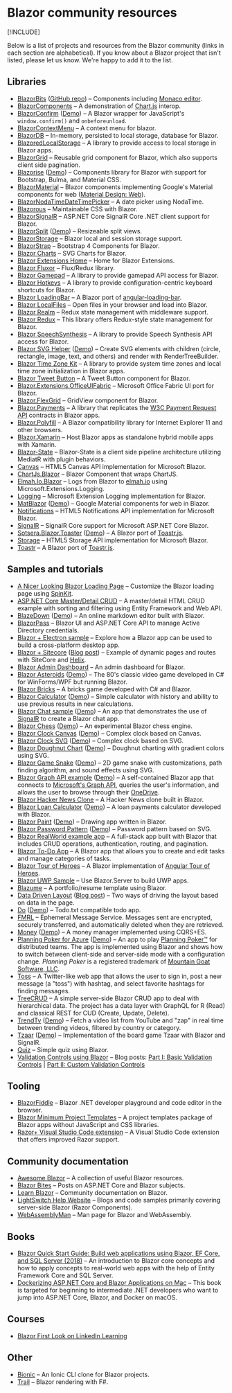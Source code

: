 # Blazor community resources

[!INCLUDE[](~/includes/blazor-preview-notice.md)]

Below is a list of projects and resources from the Blazor community (links in each section are alphabetical). If you know about a Blazor project that isn't listed, please let us know. We're happy to add it to the list.

## Libraries

* [BlazorBits](http://blazorbits.net) ([GitHub repo](https://github.com/blazorbits)) &ndash; Components including [Monaco editor](https://github.com/Microsoft/monaco-editor).
* [BlazorComponents](https://github.com/muqeet-khan/BlazorComponents) &ndash; A demonstration of [Chart.js](https://github.com/chartjs/Chart.js) interop.
* [BlazorConfirm](https://github.com/ctrl-alt-d/BlazorConfirm) ([Demo](https://ctrl-alt-d.github.io/BlazorConfirm/)) &ndash; A Blazor wrapper for JavaScript's `window.confirm()` and `onbeforeunload`.
* [BlazorContextMenu](https://github.com/stavroskasidis/BlazorContextMenu) &ndash; A context menu for blazor.
* [BlazorDB](https://github.com/chanan/BlazorDB) &ndash; In-memory, persisted to local storage, database for Blazor.
* [BlazoredLocalStorage](https://github.com/chrissainty/BlazoredLocalStorage) &ndash; A library to provide access to local storage in Blazor apps.
* [BlazorGrid](https://github.com/AnkitSharma-007/BlazorGrid) &ndash; Reusable grid component for Blazor, which also supports client side pagination.
* [Blazorise](https://github.com/stsrki/Blazorise) ([Demo](https://bootstrapdemo.blazorise.com/)) &ndash; Components library for Blazor with support for Bootstrap, Bulma, and Material CSS.
* [BlazorMaterial](https://github.com/BlazorExtensions/BlazorMaterial) &ndash; Blazor components implementing Google's Material components for web ([Material Design: Web](https://material.io/components/web)).
* [BlazorNodaTimeDateTimePicker](https://github.com/nheath99/BlazorNodaTimeDateTimePicker) &ndash; A date picker using NodaTime.
* [Blazorous](https://github.com/chanan/Blazorous) &ndash; Maintainable CSS with Blazor.
* [BlazorSignalR](https://github.com/csnewman/BlazorSignalR) &ndash; ASP.NET Core SignalR Core .NET client support for Blazor.
* [BlazorSplit](https://github.com/BlazorComponents/BlazorSplit) ([Demo](https://blazorcomponents.github.io/BlazorSplit/)) &ndash; Resizeable split views.
* [BlazorStorage](https://github.com/cloudcrate/BlazorStorage) &ndash; Blazor local and session storage support.
* [BlazorStrap](https://github.com/chanan/BlazorStrap) &ndash; Bootstrap 4 Components for Blazor.
* [Blazor Charts](https://github.com/Misfits-Rebels-Outcasts/Blazor-Charts) &ndash; SVG Charts for Blazor.
* [Blazor Extensions Home](https://github.com/BlazorExtensions/Home) &ndash; Home for Blazor Extensions.
* [Blazor Fluxor](https://mrpmorris.github.io/blazor-fluxor/) &ndash; Flux/Redux library.
* [Blazor Gamepad](https://github.com/jsakamoto/Toolbelt.Blazor.Gamepad) &ndash; A library to provide gamepad API access for Blazor.
* [Blazor Hotkeys](https://github.com/jsakamoto/Toolbelt.Blazor.Hotkeys) &ndash; A library to provide configuration-centric keyboard shortcuts for Blazor.
* [Blazor LoadingBar](https://github.com/jsakamoto/Toolbelt.Blazor.LoadingBar) &ndash; A Blazor port of [angular-loading-bar](https://github.com/chieffancypants/angular-loading-bar).
* [Blazor LocalFiles](https://github.com/jburman/W8lessLabs.Blazor.LocalFiles) &ndash; Open files in your browser and load into Blazor.
* [Blazor Realm](https://dworthen.github.io/BlazorRealm/docs/quickstart.html) &ndash; Redux state management with middleware support.
* [Blazor Redux](https://github.com/torhovland/blazor-redux) &ndash; This library offers Redux-style state management for Blazor.
* [Blazor SpeechSynthesis](https://github.com/jsakamoto/Toolbelt.Blazor.SpeechSynthesis) &ndash; A library to provide Speech Synthesis API access for Blazor.
* [Blazor SVG Helper](https://github.com/Lupusa87/BlazorSvgHelper) ([Demo](https://lupusassblazordemos.azurewebsites.net)) &ndash; Create SVG elements with children (circle, rectangle, image, text, and others) and render with RenderTreeBuilder.
* [Blazor Time Zone Kit](https://github.com/jsakamoto/Toolbelt.Blazor.TimeZoneKit) &ndash; A library to provide system time zones and local time zone initialization in Blazor apps.
* [Blazor Tweet Button](https://github.com/jsakamoto/Toolbelt.Blazor.TwitterShareButton) &ndash; A Tweet Button component for Blazor.
* [Blazor.Extensions.OfficeUIFabric](https://github.com/BlazorExtensions/Blazor.Extensions.OfficeUIFabric) &ndash; Microsoft Office Fabric UI port for Blazor.
* [Blazor.FlexGrid](https://github.com/Mewriick/Blazor.FlexGrid) &ndash; GridView component for Blazor.
* [Blazor.Payments](https://github.com/philipblaquiere/Blazor.Payments) &ndash; A library that replicates the [W3C Payment Request API](https://w3c.github.io/payment-request/) contracts in Blazor apps.
* [Blazor.Polyfill](https://github.com/Daddoon/Blazor.Polyfill) &ndash; A Blazor compatibility library for Internet Explorer 11 and other browsers.
* [Blazor.Xamarin](https://github.com/Daddoon/Blazor.Xamarin) &ndash; Host Blazor apps as standalone hybrid mobile apps with Xamarin.
* [Blazor-State](https://timewarpengineering.github.io/blazor-state/) &ndash; Blazor-State is a client side pipeline architecture utilizing MediatR with plugin behaviors.
* [Canvas](https://github.com/BlazorExtensions/Canvas) &ndash; HTML5 Canvas API implementation for Microsoft Blazor.
* [ChartJs.Blazor](https://github.com/mariusmuntean/ChartJs.Blazor) &ndash; Blazor Component that wraps ChartJS.
* [Elmah.Io.Blazor](https://github.com/elmahio/Elmah.Io.Blazor) &ndash; Logs from Blazor to [elmah.io](https://elmah.io/) using Microsoft.Extensions.Logging.
* [Logging](https://github.com/BlazorExtensions/Logging) &ndash; Microsoft Extension Logging implementation for Blazor.
* [MatBlazor](https://github.com/BlazorComponents/MatBlazor) ([Demo](https://blazorcomponents.github.io/MatBlazor/)) &ndash; Google Material components for web in Blazor.
* [Notifications](https://github.com/BlazorExtensions/Notifications) &ndash; HTML5 Notifications API implementation for Microsoft Blazor.
* [SignalR](https://github.com/BlazorExtensions/SignalR) &ndash; SignalR Core support for Microsoft ASP.NET Core Blazor.
* [Sotsera.Blazor.Toaster](https://github.com/sotsera/sotsera.blazor.toaster) ([Demo](https://sotsera.github.io/sotsera.blazor.toaster/)) &ndash; A Blazor port of [Toastr.js](https://github.com/CodeSeven/toastr/).
* [Storage](https://github.com/BlazorExtensions/Storage) &ndash; HTML5 Storage API implementation for Microsoft Blazor.
* [Toastr](https://github.com/BlazorExtensions/Toastr) &ndash; A Blazor port of [Toastr.js](https://github.com/CodeSeven/toastr/).

## Samples and tutorials

* [A Nicer Looking Blazor Loading Page](http://lightswitchhelpwebsite.com/Blog/tabid/61/EntryId/4315/A-Nicer-Looking-Blazor-Loading-Page.aspx) &ndash; Customize the Blazor loading page using [SpinKit](https://github.com/tobiasahlin/SpinKit).
* [ASP.NET Core Master/Detail CRUD](https://code.msdn.microsoft.com/vstudio/ASPNET-Core-Blazor-122b108a) &ndash; A master/detail HTML CRUD example with sorting and filtering using Entity Framework and Web API.
* [BlazeDown](https://github.com/EdCharbeneau/BlazeDown) ([Demo](http://edcharbeneau.com/BlazeDown/)) &ndash; An online markdown editor built with Blazor.
* [BlazorPass](https://github.com/ebekker/BlazorPass) &ndash; Blazor UI and ASP.NET Core API to manage Active Directory credentials.
* [Blazor + Electron sample](https://github.com/SteveSandersonMS/BlazorElectronExperiment.Sample) &ndash; Explore how a Blazor app can be used to build a cross-platform desktop app.
* [Blazor + Sitecore](https://github.com/GoranHalvarsson/SitecoreBlazor) ([Blog post](https://visionsincode.wordpress.com/2018/06/30/time-travel-into-the-future-blazor-sitecore-helix/)) &ndash; Example of dynamic pages and routes with SiteCore and [Helix](https://helix.sitecore.net/).
* [Blazor Admin Dashboard](https://github.com/Misfits-Rebels-Outcasts/Blazor-Dashboard) &ndash; An admin dashboard for Blazor.
* [Blazor Asteroids](https://github.com/aesalazar/AsteroidsWasm) ([Demo](https://aesalazar.github.io/AsteroidsWasm/)) &ndash; The 80's classic video game developed in C# for WinForms/WPF but running Blazor.
* [Blazor Bricks](https://www.codeproject.com/Articles/1241210/WebAssembly-with-Blazor) &ndash; A bricks game developed with C# and Blazor.
* [Blazor Calculator](https://github.com/Lupusa87/BlazorCalculator) ([Demo](https://lupusassblazordemos.azurewebsites.net)) &ndash; Simple calculator with history and ability to use previous results in new calculations.
* [Blazor Chat sample](https://github.com/conficient/BlazorChatSample) ([Demo](https://blazorchatsample.azurewebsites.net/)) &ndash; An app that demonstrates the use of [SignalR](https://docs.microsoft.com/aspnet/core/signalr/) to create a Blazor chat app.
* [Blazor Chess](https://github.com/Lupusa87/BlazorChess) ([Demo](https://lupusassblazordemos.azurewebsites.net)) &ndash; An experimental Blazor chess engine.
* [Blazor Clock Canvas](https://github.com/Lupusa87/BlazorClockCanvas) ([Demo](https://lupusassblazordemos.azurewebsites.net)) &ndash; Complex clock based on Canvas.
* [Blazor Clock SVG](https://github.com/Lupusa87/BlazorClockSVG) ([Demo](https://lupusassblazordemos.azurewebsites.net)) &ndash; Complex clock based on SVG.
* [Blazor Doughnut Chart](https://github.com/Lupusa87/BlazorDoughnutChartComponent) ([Demo](https://lupusassblazordemos.azurewebsites.net)) &ndash; Doughnut charting with gradient colors using SVG.
* [Blazor Game Snake](https://github.com/Lupusa87/BlazorGameSnake) ([Demo](https://lupusassblazordemos.azurewebsites.net)) &ndash; 2D game snake with customizations, path finding algorithm, and sound effects using SVG.
* [Blazor Graph API example](https://github.com/jburman/BlazorGraphExample) ([Demo](https://blazorgraph.z20.web.core.windows.net/)) &ndash; A self-contained Blazor app that connects to [Microsoft's Graph API](https://docs.microsoft.com/azure/active-directory/develop/active-directory-graph-api), queries the user's information, and allows the user to browse through their [OneDrive](https://onedrive.live.com/about/).
* [Blazor Hacker News Clone](https://github.com/lohithgn/blazor-hackernews-clone) &ndash; A Hacker News clone built in Blazor.
* [Blazor Loan Calculator](https://github.com/Lupusa87/BlazorLoanCalculator) ([Demo](https://lupblazordemos.z13.web.core.windows.net/LoanCalculatorPage)) &ndash; A loan payments calculator developed with Blazor.
* [Blazor Paint](https://github.com/Lupusa87/BlazorPaint) ([Demo](https://lupblazordemos.z13.web.core.windows.net/PaintPage)) &ndash; Drawing app written in Blazor.
* [Blazor Password Pattern](https://github.com/Lupusa87/BlazorPasswordPattern) ([Demo](https://lupusassblazordemos.azurewebsites.net)) &ndash; Password pattern based on SVG.
* [Blazor RealWorld example app](https://github.com/torhovland/blazor-realworld-example-app) &ndash; A full-stack app built with Blazor that includes CRUD operations, authentication, routing, and pagination.
* [Blazor To-Do App](https://github.com/BorowskiKamil/blazor-tasks) &ndash; A Blazor app that allows you to create and edit tasks and manage categories of tasks.
* [Blazor Tour of Heroes](https://github.com/lohithgn/blazor-tour-of-heroes) &ndash; A Blazor implementation of [Angular Tour of Heroes](https://angular.io/tutorial).
* [Blazor UWP Sample](https://github.com/pushqrdx/Blazor.Universal) &ndash; Use Blazor.Server to build UWP apps.
* [Blazume](https://github.com/Amine-Smahi/Blazume) &ndash; A portfolio/resume template using Blazor.
* [Data Driven Layout](https://github.com/hutchcodes/Blazor.DataDrivenLayout) ([Blog post](https://hutchcodes.net/2018/09/data-driven-layout-in-razor-components/)) &ndash; Two ways of driving the layout based on data in the page.
* [Do](https://github.com/jamie-lord/do) ([Demo](https://do.lord.technology)) &ndash; Todo.txt compatible todo app.
* [FMRL](https://github.com/ebekker/FMRL) &ndash; Ephemeral Message Service. Messages sent are encrypted, securely transferred, and automatically deleted when they are retrieved.
* [Money](https://github.com/maraf/Money) ([Demo](https://money.neptuo.com)) &ndash; A money manager implemented using CQRS+ES.
* [Planning Poker for Azure](https://github.com/duracellko/planningpoker4azure) ([Demo](http://planningpoker.duracellko.net)) &ndash; An app to play [Planning Poker&trade;](https://www.planningpoker.com) for distributed teams. The app is implemented using Blazor and shows how to switch between client-side and server-side mode with a configuration change. *Planning Poker* is a registered trademark of [Mountain Goat Software, LLC](https://www.mountaingoatsoftware.com/).
* [Toss](https://github.com/RemiBou/Toss.Blazor) &ndash; A Twitter-like web app that allows the user to sign in, post a new message (a "toss") with hashtag, and select favorite hashtags for finding messages.
* [TreeCRUD](https://github.com/ctrl-alt-d/TreeCrud) &ndash; A simple server-side Blazor CRUD app to deal with hierarchical data. The project has a data layer with GraphQL for R (Read) and classical REST for CUD (Create, Update, Delete).
* [TrendTv](https://github.com/MattMarked/TrendTv) ([Demo](http://zaptube2.azurewebsites.net/)) &ndash; Fetch a video list from YouTube and "zap" in real time between trending videos, filtered by country or category.
* [Tzaar](https://github.com/paularundel/tzaar) ([Demo](https://tzaar.azurewebsites.net/)) &ndash; Implementation of the board game Tzaar with Blazor and SignalR. 
* [Quiz](https://github.com/Amine-Smahi/BlazorQuiz) &ndash; Simple quiz using Blazor.
* [Validation Controls using Blazor](https://github.com/hishamco/BlazorValidationControls) &ndash; Blog posts: [Part I: Basic Validation Controls](http://www.hishambinateya.com/part1-validation-controls-using-blazor-basic-validation-controls) | [Part II: Custom Validation Controls](http://www.hishambinateya.com/part2-validation-controls-using-blazor-custom-validation-controls)

## Tooling

* [BlazorFiddle](https://blazorfiddle.com) &ndash; Blazor .NET developer playground and code editor in the browser.
* [Blazor Minimum Project Templates](https://github.com/jsakamoto/BlazorMinimumTemplates) &ndash; A project templates package of Blazor apps without JavaScript and CSS libraries.
* [Razor+ Visual Studio Code extension](https://marketplace.visualstudio.com/items?itemName=austincummings.razor-plus) &ndash; A Visual Studio Code extension that offers improved Razor support.

## Community documentation

* [Awesome Blazor](https://github.com/AdrienTorris/awesome-blazor) &ndash; A collection of useful Blazor resources.
* [Blazor Bites](https://codedaze.io/tag/blazor-bites/) &ndash; Posts on ASP.NET Core and Blazor subjects.
* [Learn Blazor](https://learn-blazor.com/) &ndash; Community documentation on Blazor.
* [LightSwitch Help Website](https://lightswitchhelpwebsite.com/Blog/tabid/61/tagid/66/Blazor.aspx) &ndash; Blogs and code samples primarily covering server-side Blazor (Razor Components).
* [WebAssemblyMan](https://www.webassemblyman.com/) &ndash; Man page for Blazor and WebAssembly.

## Books

* [Blazor Quick Start Guide: Build web applications using Blazor, EF Core, and SQL Server (2018)](https://amzn.to/2OToEji) &ndash; An introduction to Blazor core concepts and how to apply concepts to real-world web apps with the help of Entity Framework Core and SQL Server.
* [Dockerizing ASP.NET Core and Blazor Applications on Mac](https://www.c-sharpcorner.com/ebooks/dockerizing-asp-net-core-and-blazor-applications-on-mac) &ndash; This book is targeted for beginning to intermediate .NET developers who want to jump into ASP.NET Core, Blazor, and Docker on macOS.

## Courses

* [Blazor First Look on LinkedIn Learning](https://www.linkedin.com/learning/blazor-first-look)

## Other

* [Bionic](https://bionicframework.github.io/Documentation) &ndash; An Ionic CLI clone for Blazor projects.
* [Trail](https://github.com/panesofglass/trail) &ndash; Blazor rendering with F#.
